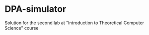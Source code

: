 DPA-simulator
=============

Solution for the second lab at "Introduction to Theoretical Computer Science" course
